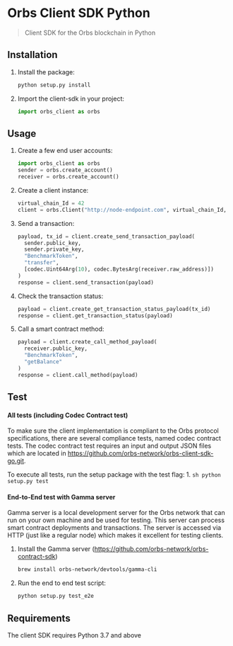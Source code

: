 # Orbs Client SDK Python

> Client SDK for the Orbs blockchain in Python

## Installation

1. Install the package:

    ```sh
    python setup.py install
    ```
    
2. Import the client-sdk in your project:

    ```python
    import orbs_client as orbs
    ```

## Usage

1. Create a few end user accounts:

    ```python
    import orbs_client as orbs
    sender = orbs.create_account()
    receiver = orbs.create_account()
    ```
    
2. Create a client instance:

    ```python
    virtual_chain_Id = 42
    client = orbs.Client("http://node-endpoint.com", virtual_chain_Id, "TEST_NET")
    ```

3. Send a transaction:

    ```python
    payload, tx_id = client.create_send_transaction_payload(
      sender.public_key,
      sender.private_key,
      "BenchmarkToken",
      "transfer",
      [codec.Uint64Arg(10), codec.BytesArg(receiver.raw_address)])
    )
    response = client.send_transaction(payload)
    ```
    
4. Check the transaction status:

    ```python
    payload = client.create_get_transaction_status_payload(tx_id)
    response = client.get_transaction_status(payload)
    ```
    
5. Call a smart contract method:

    ```python
    payload = client.create_call_method_payload(
      receiver.public_key,
      "BenchmarkToken",
      "getBalance"
    )
    response = client.call_method(payload)
    ```

## Test

#### All tests (including Codec Contract test) 
To make sure the client implementation is compliant to the Orbs protocol specifications, there are several compliance tests, named codec contract tests.
The codec contract test requires an input and output JSON files which are located in https://github.com/orbs-network/orbs-client-sdk-go.git.

To execute all tests, run the setup package with the test flag:
1.
    ```sh
    python setup.py test
    ```

#### End-to-End test with Gamma server
Gamma server is a local development server for the Orbs network that can run on your own machine and be used for testing. This server can process smart contract deployments and transactions. The server is accessed via HTTP (just like a regular node) which makes it excellent for testing clients.

1. Install the Gamma server (https://github.com/orbs-network/orbs-contract-sdk)
    
    ```sh
    brew install orbs-network/devtools/gamma-cli
    ```
    
2. Run the end to end test script:
    
    ```sh
    python setup.py test_e2e
    ```
    
## Requirements    
The client SDK requires Python 3.7 and above